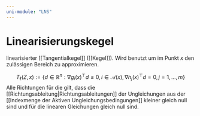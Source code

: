 ```yaml
---
uni-module: "LNS"
---
```


# Linearisierungskegel

linearisierter [[Tangentialkegel]] ([[Kegel]]). Wird benutzt um im Punkt $x$ den zulässigen Bereich zu approximieren.

$$T_{\ell}(Z, x):=\left\{d \in \mathbb{R}^{n}: \nabla g_{i}(x)^{\top} d \leq 0, i \in \mathcal{A}(x), \nabla h_{j}(x)^{\top} d=0, j=1, \ldots, m\right\}$$
Alle Richtungen für die gilt, dass die [[Richtungsableitung|Richtungsableitungen]] der Ungleichungen aus der [[Indexmenge der Aktiven Ungleichungsbedingungen]] kleiner gleich null sind und für die linearen Gleichungen gleich null sind.
